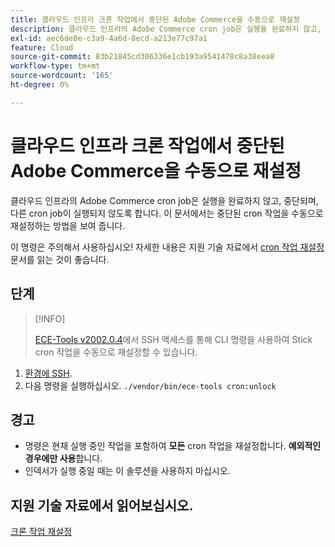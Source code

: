 ```yaml
---
title: 클라우드 인프라 크론 작업에서 중단된 Adobe Commerce을 수동으로 재설정
description: 클라우드 인프라의 Adobe Commerce cron job은 실행을 완료하지 않고, 중단되며, 다른 cron job이 실행되지 않도록 합니다. 이 문서에서는 중단된 cron 작업을 수동으로 재설정하는 방법을 보여 줍니다.
exl-id: aec6de8e-c3a9-4a6d-8ecd-a213e77c97a1
feature: Cloud
source-git-commit: 83b21845cd306336e1cb193a9541478c8a38eea8
workflow-type: tm+mt
source-wordcount: '165'
ht-degree: 0%

---
```


# 클라우드 인프라 크론 작업에서 중단된 Adobe Commerce을 수동으로 재설정

클라우드 인프라의 Adobe Commerce cron job은 실행을 완료하지 않고, 중단되며, 다른 cron job이 실행되지 않도록 합니다. 이 문서에서는 중단된 cron 작업을 수동으로 재설정하는 방법을 보여 줍니다.

이 명령은 주의해서 사용하십시오! 자세한 내용은 지원 기술 자료에서 [cron 작업 재설정](https://experienceleague.adobe.com/docs/commerce-knowledge-base/kb/troubleshooting/miscellaneous/cron-job-is-stuck-in-running-status.html) 문서를 읽는 것이 좋습니다.

## 단계

>[!INFO]
>
>[ECE-Tools v2002.0.4](https://experienceleague.adobe.com/docs/commerce-cloud-service/user-guide/release-notes/cloud-release-archive.html#v2002.0.4)에서 SSH 액세스를 통해 CLI 명령을 사용하여 Stick cron 작업을 수동으로 재설정할 수 있습니다.

1. [환경에 SSH](https://experienceleague.adobe.com/docs/commerce-cloud-service/user-guide/develop/secure-connections.html).
1. 다음 명령을 실행하십시오. `./vendor/bin/ece-tools cron:unlock`

## 경고

* 명령은 현재 실행 중인 작업을 포함하여 **모든** cron 작업을 재설정합니다. **예외적인 경우에만 사용**&#x200B;합니다.
* 인덱서가 실행 중일 때는 이 솔루션을 사용하지 마십시오.

## 지원 기술 자료에서 읽어보십시오.

[크론 작업 재설정](https://experienceleague.adobe.com/docs/commerce-knowledge-base/kb/troubleshooting/miscellaneous/cron-job-is-stuck-in-running-status.html)
